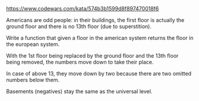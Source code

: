 https://www.codewars.com/kata/574b3b1599d8f897470018f6

Americans are odd people: in their buildings,
the first floor is actually the ground floor
and there is no 13th floor (due to superstition).

Write a function that given a floor in the
american system returns the floor in the european system.

With the 1st floor being replaced by the ground
floor and the 13th floor being removed, the
numbers move down to take their place.

In case of above 13, they move down by two
because there are two omitted numbers below them.

Basements (negatives) stay the same as the
universal level.
